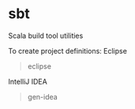 sbt
===

Scala build tool utilities

To create project definitions:
Eclipse
> eclipse

IntelliJ IDEA
> gen-idea